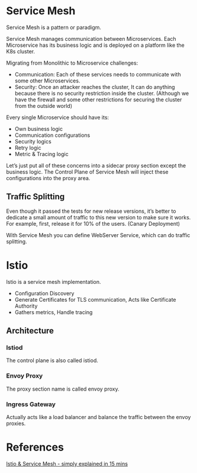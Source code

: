 # Service Mesh

Service Mesh is a pattern or paradigm.

Service Mesh manages communication between Microservices. Each Microservice has its business logic and is deployed on a platform like the K8s cluster.

Migrating from Monolithic to Microservice challenges:

- Communication: Each of these services needs to communicate with some other Microservices.
- Security: Once an attacker reaches the cluster, It can do anything because there is no security restriction inside the cluster. (Although we have the firewall and some other restrictions for securing the cluster from the outside world)

Every single Microservice should have its:

- Own business logic
- Communication configurations
- Security logics
- Retry logic
- Metric & Tracing logic

Let’s just put all of these concerns into a sidecar proxy section except the business logic. The Control Plane of Service Mesh will inject these configurations into the proxy area.

## Traffic Splitting

Even though it passed the tests for new release versions, it’s better to dedicate a small amount of traffic to this new version to make sure it works. For example, first, release it for 10% of the users. (Canary Deployment)

With Service Mesh you can define WebServer Service, which can do traffic splitting.

# Istio

Istio is a service mesh implementation.

- Configuration Discovery
- Generate Certificates for TLS communication, Acts like Certificate Authority
- Gathers metrics, Handle tracing

## Architecture

### Istiod

The control plane is also called istiod.

### Envoy Proxy

The proxy section name is called envoy proxy. 

### Ingress Gateway

Actually acts like a load balancer and balance the traffic between the envoy proxies.

# References

[Istio & Service Mesh - simply explained in 15 mins](https://www.youtube.com/watch?v=16fgzklcF7Y&t=1s)